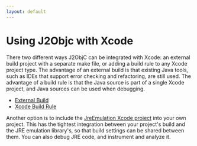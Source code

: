 ```yaml
---
layout: default
---
```


# Using J2Objc with Xcode

There two different ways J2ObjC can be integrated with Xcode: an external
build project with a separate make file, or adding a build rule
to any Xcode project type. The advantage of an external build is that
existing Java tools, such as IDEs that support error checking and
refactoring, are still used. The advantage of a build rule is that the
Java source is part of a single Xcode project, and Java sources
can be used when debugging.

- [External Build](External-Build-Projects.html)
- [Xcode Build Rule](Xcode-Build-Rules.html)

Another option is to include the [JreEmulation Xcode project](JreEmulation-Xcode-project.html)
into your own project.  This has the tightest integration between your
project's build and the JRE emulation library's, so that build settings
can be shared between them.  You can also debug JRE code, and instrument
and analyze it.